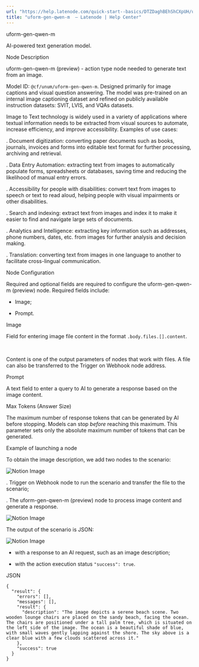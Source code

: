 ```yaml
---
url: "https://help.latenode.com/quick-start--basics/DTZDaghBEhShCXpUH/uform-gen-qwen-m-/eHdUXtpgcQmnSgHqRLYVq"
title: "uform-gen-qwen-m  – Latenode | Help Center"
---
```


 uform-gen-qwen-m

AI-powered text generation model.


 Node Description

uform-gen-qwen-m (preview) \- action type node needed to generate text from an image.



Model ID: `@cf/unum/uform-gen-qwen-m`. Designed primarily for image captions and visual question answering. The model was pre-trained on an internal image captioning dataset and refined on publicly available instruction datasets: SVIT, LVIS, and VQAs datasets.

  

Image to Text technology is widely used in a variety of applications where textual information needs to be extracted from visual sources to automate, increase efficiency, and improve accessibility. Examples of use cases:

\. Document digitization: converting paper documents such as books, journals, invoices and forms into editable text format for further processing, archiving and retrieval.

\. Data Entry Automation: extracting text from images to automatically populate forms, spreadsheets or databases, saving time and reducing the likelihood of manual entry errors.

\. Accessibility for people with disabilities: convert text from images to speech or text to read aloud, helping people with visual impairments or other disabilities.

\. Search and indexing: extract text from images and index it to make it easier to find and navigate large sets of documents.

\. Analytics and Intelligence: extracting key information such as addresses, phone numbers, dates, etc. from images for further analysis and decision making.

\. Translation: converting text from images in one language to another to facilitate cross-lingual communication.

  

 Node Configuration

Required and optional fields are required to configure the uform-gen-qwen-m (preview) node. Required fields include:

- Image;

- Prompt.

 Image

Field for entering image file content in the format `.body.files.[].content`.

️

Content is one of the output parameters of nodes that work with files. A file can also be transferred to the Trigger on Webhook node address.

 Prompt

A text field to enter a query to AI to generate a response based on the image content.

 Max Tokens (Answer Size)

The maximum number of response tokens that can be generated by AI before stopping. Models can stop _before_ reaching this maximum. This parameter sets only the absolute maximum number of tokens that can be generated.

 Example of launching a node

To obtain the image description, we add two nodes to the scenario:

![Notion Image](https://www.notion.so/image/https%A%F%Fprod-files-secure.s.us-west-.amazonaws.com%Ffbefde--fff--dca%Faa-eefb---bfac%FUntitled.png?table=block&id=ad-a-a-be-ccfefb&cache=v)

\. Trigger on Webhook node to run the scenario and transfer the file to the scenario;

\. The uform-gen-qwen-m (preview) node to process image content and generate a response.

![Notion Image](https://www.notion.so/image/https%A%F%Fprod-files-secure.s.us-west-.amazonaws.com%Ffbefde--fff--dca%Fefa-ef--dc-edccfe%FUntitled.png?table=block&id=ad-a--f-dabaa&cache=v)

The output of the scenario is JSON:

![Notion Image](https://www.notion.so/image/https%A%F%Fprod-files-secure.s.us-west-.amazonaws.com%Ffbefde--fff--dca%Fecfd-da-efa-b-dff%FUntitled.png?table=block&id=ad-a---cfbeadc&cache=v)

- with a response to an AI request, such as an image description;

- with the action execution status `"success": true`.

JSON

```
{
  "result": {
    "errors": [],
    "messages": [],
    "result": {
      "description": "The image depicts a serene beach scene. Two wooden lounge chairs are placed on the sandy beach, facing the ocean. The chairs are positioned under a tall palm tree, which is situated on the left side of the image. The ocean is a beautiful shade of blue, with small waves gently lapping against the shore. The sky above is a clear blue with a few clouds scattered across it."
    },
    "success": true
  }
}
```